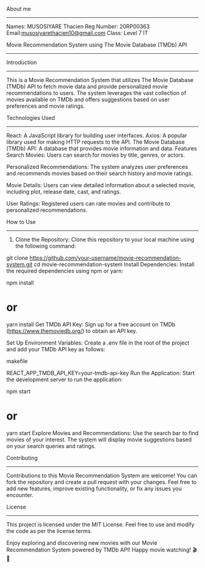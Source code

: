 About me
_________

Names: MUSOSIYARE Thacien
Reg Number: 20RP00363
Email:musosiyarethacien10@gmail.com
Class: Level 7 IT


Movie Recommendation System using The Movie Database (TMDb) API
________________________________________________________________

Introduction
_______________

This is a Movie Recommendation System that utilizes The Movie Database (TMDb) API to fetch movie data and provide personalized movie recommendations to users. The system leverages the vast collection of movies available on TMDb and offers suggestions based on user preferences and movie ratings.

Technologies Used
___________________

React: A JavaScript library for building user interfaces.
Axios: A popular library used for making HTTP requests to the API.
The Movie Database (TMDb) API: A database that provides movie information and data.
Features
Search Movies: Users can search for movies by title, genres, or actors.

Personalized Recommendations: The system analyzes user preferences and recommends movies based on their search history and movie ratings.

Movie Details: Users can view detailed information about a selected movie, including plot, release date, cast, and ratings.

User Ratings: Registered users can rate movies and contribute to personalized recommendations.

How to Use
____________

1. Clone the Repository:
Clone this repository to your local machine using the following command:

git clone https://github.com/your-username/movie-recommendation-system.git
cd movie-recommendation-system
Install Dependencies:
Install the required dependencies using npm or yarn:

npm install

# or
yarn install
Get TMDb API Key:
Sign up for a free account on TMDb (https://www.themoviedb.org/) to obtain an API key.

Set Up Environment Variables:
Create a .env file in the root of the project and add your TMDb API key as follows:

makefile

REACT_APP_TMDB_API_KEY=your-tmdb-api-key
Run the Application:
Start the development server to run the application:

npm start
# or
yarn start
Explore Movies and Recommendations:
Use the search bar to find movies of your interest. The system will display movie suggestions based on your search queries and ratings.

Contributing
_______________

Contributions to this Movie Recommendation System are welcome! You can fork the repository and create a pull request with your changes. Feel free to add new features, improve existing functionality, or fix any issues you encounter.

License
___________

This project is licensed under the MIT License. Feel free to use and modify the code as per the license terms.

Enjoy exploring and discovering new movies with our Movie Recommendation System powered by TMDb API! Happy movie watching! 🎬🍿